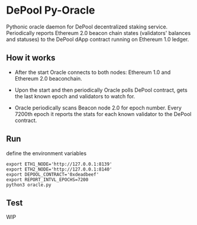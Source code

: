 # DePool Py-Oracle

Pythonic oracle daemon for DePool decentralized staking service. Periodically reports Ethereum 2.0 beacon chain states (validators' balances and statuses) to the DePool dApp contract running on Ethereum 1.0 ledger.

## How it works

* After the start Oracle connects to both nodes: Ethereum 1.0 and Ethereum 2.0 beaconchain.

* Upon the start and then periodically Oracle polls DePool contract, gets the last known epoch and validators to watch for.

* Oracle periodically scans Beacon node 2.0 for epoch number. Every 7200th epoch it reports the stats for each known validator to the DePool contract.

## Run

define the environment variables

```
export ETH1_NODE='http://127.0.0.1:8139'
export ETH2_NODE='http://127.0.0.1:8140'
export DEPOOL_CONTRACT='0xdeadbeef'
export REPORT_INTVL_EPOCHS=7200 
python3 oracle.py
```

## Test

WIP